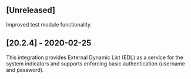 ## [Unreleased]
Improved test module functionality.

## [20.2.4] - 2020-02-25
This integration provides External Dynamic List (EDL) as a service for the system indicators and supports enforcing basic authentication (username and password).
